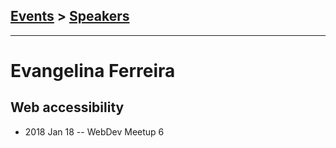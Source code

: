 ## [Events](../README.md) > [Speakers](../speakers.md)
---

# Evangelina Ferreira

## Web accessibility
- 2018 Jan 18 -- WebDev Meetup 6    
